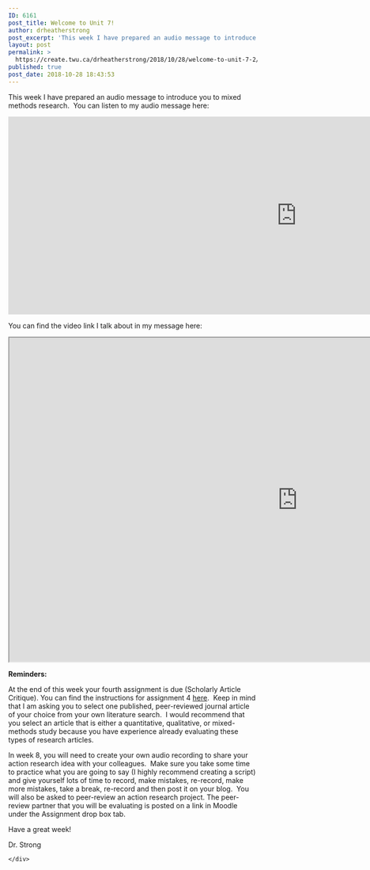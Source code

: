 ```yaml
---
ID: 6161
post_title: Welcome to Unit 7!
author: drheatherstrong
post_excerpt: 'This week I have prepared an audio message to introduce you to mixed methods research.&nbsp; You can listen to my audio message here: You can find the video link I talk about in my message here: Reminders:&nbsp; At the end of this week your fourth assignment is due (Scholarly Article Critique). You can find the [&hellip;]'
layout: post
permalink: >
  https://create.twu.ca/drheatherstrong/2018/10/28/welcome-to-unit-7-2/
published: true
post_date: 2018-10-28 18:43:53
---
```

<p>This week I have prepared an audio message to introduce you to mixed methods research.  You can listen to my audio message here:</p>
<div class="post-embed"><iframe width="1165" height="400" scrolling="no" frameborder="no" src="https://w.soundcloud.com/player/?visual=true&#038;url=https%3A%2F%2Fapi.soundcloud.com%2Ftracks%2F398715627&%23038;show_artwork=true&%23038;maxwidth=1165&%23038;maxheight=1000&%23038;dnt=1"></iframe></div>
<p>You can find the video link I talk about in my message here:</p>
<div class="post-video"><iframe width="1165" height="655" src="https://www.youtube.com/embed/l5e7kVzMIfs?wmode=transparent&#038;fs=1"  allow="autoplay; encrypted-media" allowfullscreen></iframe></div>
<p><strong>Reminders:  </strong></p>
<p>At the end of this week your fourth assignment is due (Scholarly Article Critique). You can find the instructions for assignment 4 <a href="https://create.twu.ca/ldrs591/scholarly-article-review-3/">here</a>.  Keep in mind that I am asking you to select one published, peer-reviewed journal article of your choice from your own literature search.  I would recommend that you select an article that is either a quantitative, qualitative, or mixed-methods study because you have experience already evaluating these types of research articles.</p>
<p>In week 8, you will need to create your own audio recording to share your action research idea with your colleagues.  Make sure you take some time to practice what you are going to say (I highly recommend creating a script) and give yourself lots of time to record, make mistakes, re-record, make more mistakes, take a break, re-record and then post it on your blog.  You will also be asked to peer-review an action research project. The peer-review partner that you will be evaluating is posted on a link in Moodle under the Assignment drop box tab.</p>
<p>Have a great week!</p>
<p>Dr. Strong</p>
<div id="themify_builder_content-322" data-postid="322" class="themify_builder_content themify_builder_content-322 themify_builder">

    </div>
<!-- /themify_builder_content -->